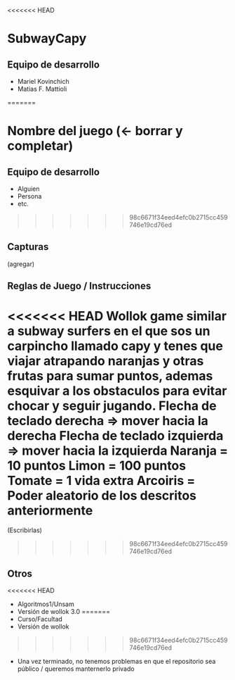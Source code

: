 <<<<<<< HEAD
# SubwayCapy

## Equipo de desarrollo

- Mariel Kovinchich
- Matias F. Mattioli

=======
# Nombre del juego (<- borrar y completar)

## Equipo de desarrollo

- Alguien
- Persona
- etc.
>>>>>>> 98c6671f34eed4efc0b2715cc459746e19cd76ed

## Capturas

(agregar)

## Reglas de Juego / Instrucciones

<<<<<<< HEAD
Wollok game similar a subway surfers en el que sos un carpincho llamado capy y tenes que viajar atrapando naranjas y otras frutas para sumar puntos, ademas esquivar a los obstaculos para evitar chocar y seguir jugando.
Flecha de teclado derecha => mover hacia la derecha
Flecha de teclado izquierda => mover hacia la izquierda
Naranja = 10 puntos
Limon = 100 puntos
Tomate = 1 vida extra
Arcoiris = Poder aleatorio de los descritos anteriormente
=======
(Escribirlas)
>>>>>>> 98c6671f34eed4efc0b2715cc459746e19cd76ed


## Otros

<<<<<<< HEAD
- Algoritmos1/Unsam
- Versión de wollok 3.0
=======
- Curso/Facultad
- Versión de wollok
>>>>>>> 98c6671f34eed4efc0b2715cc459746e19cd76ed
- Una vez terminado, no tenemos problemas en que el repositorio sea público / queremos manternerlo privado
